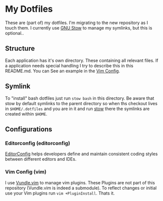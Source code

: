 # My Dotfiles

These are (part of) my dotfiles. I'm migrating to the new repository as I touch
them. I currently use [GNU Stow][stow] to manage
my symlinks, but this is optional..

## Structure

Each application has it's own directory. These containing all relevant files.
If a application needs special handling I try to describe this in this README.md.
You can See an example in the [Vim Config](#vim-config).

## Symlink

To "install" bash dotfiles just run `stow bash` in this directory.
Be aware that stow by default symlinks to the parent directory so
when ths checkout lives in `$HOME/.dotfiles` and you are in it and run
[stow][stow] there the symlinks are created within `$HOME`.

## Configurations

### Editorconfig (editorconfig)

[EditorConfig][editorconfig] helps developers define and maintain consistent coding styles between different editors and IDEs.

### Vim Config (vim)

I use [Vundle.vim][vundle] to manage vim plugins. These Plugins are not
part of this repository (Vundle.vim is indeed a submodule).
To reflect changes or initial use your Vim plugins run
`vim +PluginInstall`. Thats it.


[stow]: https://www.gnu.org/software/stow/
[editorconfig]: http://editorconfig.org/
[vundle]: https://github.com/VundleVim/Vundle.vim
